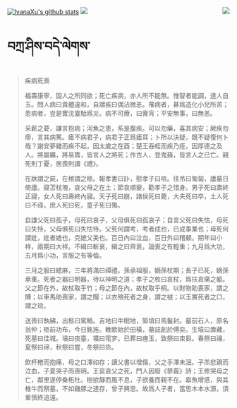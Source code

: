 [![IvanaXu's github stats](https://github-readme-stats.vercel.app/api?username=IvanaXu&show_icons=true&theme=vue-dark)](https://github.com/anuraghazra/github-readme-stats)
<img align="right" src="https://github-readme-stats.vercel.app/api/top-langs/?username=IvanaXu&langs_count=7&theme=graywhite" />
<img src="https://github-readme-stats.vercel.app/api/wakatime?username=IvanaXu&layout=compact&langs_count=6&theme=vue-dark&&custom_title=Programming Times(Jul 29 2021-)" />
# བཀྲ་ཤིས་བདེ་ལེགས་
> 疾病死喪
> 
> 福壽康寧，固人之所同欲；死亡疾病，亦人所不能無。惟智者能調，達人自玉。問人病曰貴體違和，自謂疾曰偶沾微恙。罹病者，甚爲造化小兒所苦；患病者，豈是實沈臺駘爲災。病不可療，曰膏肓；平安無事，曰無恙。
> 
> 采薪之憂，謙言抱病；河魚之患，系是腹疾。可以勿藥，喜其病安；厥疾勿瘳，言其病篤。瘧不病君子，病君子正爲瘧耳；卜所以決疑，既不疑復何卜哉？謝安夢雞而疾不起，因太歲之在酉；楚王吞蛭而疾乃痊，因厚德之及人。將屬纊，將易簣，皆言人之將死；作古人，登鬼籙，皆言人之已亡。親死則丁憂，居喪則讀《禮》。
> 
> 在牀謂之屍，在棺謂之柩。報孝書曰訃，慰孝子曰唁。往吊曰匍匐，廬墓日倚廬。寢苫枕塊，哀父母之在土；節哀順變，勸孝子之惜身。男子死曰壽終正寢，女人死曰壽終內寢。天子死曰崩，諸侯死曰薨，大夫死曰卒，土人死曰不祿，庶人死曰死，童子死曰殤。
> 
> 自謙父死曰孤子，母死曰哀子，父母俱死曰孤哀子；自言父死曰失怙，母死曰失恃，父母俱死曰失怙恃。父死何謂考，考者成也，已成事業也；母死何謂妣，妣者媲也，克媲父美也。百日內曰泣血，百日外曰稽顙。期年曰小祥，兩期曰大祥。不緝曰斬衰，緝之曰齊衰，論喪之有輕重；九月爲大功，五月爲小功，言服之有等倫。
> 
> 三月之服曰緦麻，三年將滿曰禫禮。孫承祖服，嫡孫杖期；長子已死，嫡孫承重。死者之器曰明器，待以神明之道；孝子之枚曰哀杖，爲扶哀痛之軀。父之節在外，故杖取乎竹；母之節在內，故杖取乎桐。以財物助喪家，謂之賻；以車馬助喪家，謂之賵；以衣殮死者之身，謂之禭；以玉實死者之口，謂之琀。
> 
> 送喪曰執紼，出柩曰駕輀。吉地曰牛眠地，築墳曰馬鬣封。墓前石人，原名翁仲；柩前功布，今日銘旌。輓歌始於田橫，墓誌創於傅奕。生墳曰壽藏，死墓曰佳城。墳曰夜臺，壙曰窀穸。已葬曰瘞玉，致祭曰束芻。春祭曰禴，夏祭曰禘，秋祭曰嘗，冬祭曰烝。
> 
> 飲杯棬而抱痛，母之口澤如存；讀父書以增傷，父之手澤未泯。子羔悲親而泣血，子夏哭子而喪明。王裒哀父之死，門人因廢《蓼莪》詩；王修哭母之亡，鄰里遂停桑柘杜。樹欲靜而風不息，子欲養而親不在。皋魚增感，與其椎牛而祭墓，不如雞豚之逮存，曾子興思。故爲人子者，當思木本水源，須重慎終追遠。
>